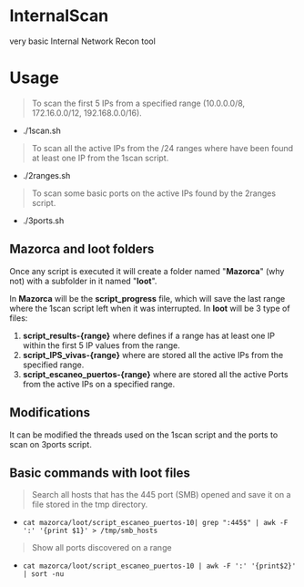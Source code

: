 # InternalScan
very basic Internal Network Recon tool

# Usage
> To scan the first 5 IPs from a specified range (10.0.0.0/8, 172.16.0.0/12, 192.168.0.0/16).
- ./1scan.sh 
> To scan all the active IPs from the /24 ranges where have been found at least one IP from the 1scan script.
- ./2ranges.sh 
> To scan some basic ports on the active IPs found by the 2ranges script.
- ./3ports.sh

## Mazorca and loot folders
Once any script is executed it will create a folder named "**Mazorca**" (why not) with a subfolder in it named "**loot**". 

In **Mazorca** will be the __script_progress__ file, which will save the last range where the 1scan script left when it was interrupted.
In **loot** will be 3 type of files:
1. __script_results-{range}__ where defines if a range has at least one IP within the first 5 IP values from the range.
2. __script_IPS_vivas-{range}__ where are stored all the active IPs from the specified range.
3. __script_escaneo_puertos-{range}__ where are stored all the active Ports from the active IPs on a specified range.

## Modifications
It can be modified the threads used on the 1scan script and the ports to scan on 3ports script. 

## Basic commands with **loot** files
> Search all hosts that has the 445 port (SMB) opened and save it on a file stored in the tmp directory.


- `cat mazorca/loot/script_escaneo_puertos-10| grep ":445$" | awk -F ':' '{print $1}' > /tmp/smb_hosts`
> Show all ports discovered on a range


- `cat mazorca/loot/script_escaneo_puertos-10 | awk -F ':' '{print$2}' | sort -nu`

